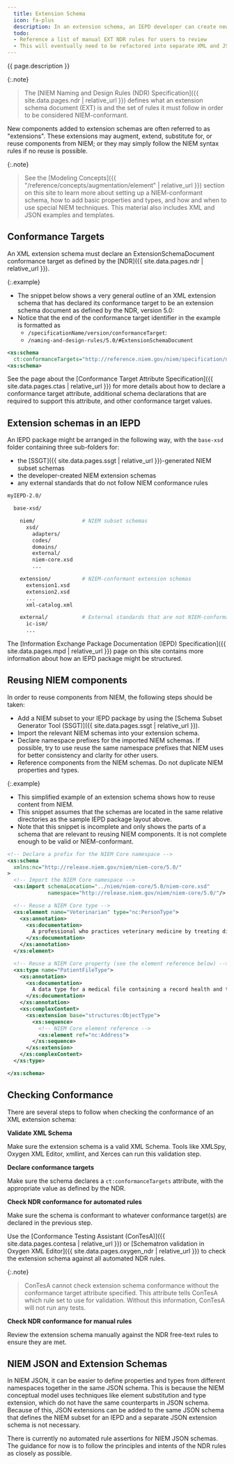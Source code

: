```yaml
---
  title: Extension Schema
  icon: fa-plus
  description: In an extension schema, an IEPD developer can create new NIEM-conformant properties and types to represent message data requirements that are not available in a NIEM release.  Extensions schemas are used in combination with NIEM subset schemas to define the structure and meaning of a message.
  todo:
  - Reference a list of manual EXT NDR rules for users to review
  - This will eventually need to be refactored into separate XML and JSON pages
---
```


{{ page.description }}

{:.note}
> The [NIEM Naming and Design Rules (NDR) Specification]({{ site.data.pages.ndr | relative_url }}) defines what an extension schema document (EXT) is and the set of rules it must follow in order to be considered NIEM-conformant.

<!--more-->

New components added to extension schemas are often referred to as "extensions".  These extensions may augment, extend, substitute for, or reuse components from NIEM; or they may simply follow the NIEM syntax rules if no reuse is possible.

{:.note}
> See the [Modeling Concepts]({{ "/reference/concepts/augmentation/element" | relative_url }}) section on this site to learn more about setting up a NIEM-conformant schema, how to add basic properties and types, and how and when to use special NIEM techniques.  This material also includes XML and JSON examples and templates.

## Conformance Targets

An XML extension schema must declare an ExtensionSchemaDocument conformance target as defined by the [NDR]({{ site.data.pages.ndr | relative_url }}).

{:.example}
- The snippet below shows a very general outline of an XML extension schema that has declared its conformance target to be an extension schema document as defined by the NDR, version 5.0:
- Notice that the end of the conformance target identifier in the example is formatted as
  - `/specificationName/version/conformanceTarget`:
  - `/naming-and-design-rules/5.0/#ExtensionSchemaDocument`

```xml
<xs:schema
  ct:conformanceTargets="http://reference.niem.gov/niem/specification/naming-and-design-rules/5.0/#ExtensionSchemaDocument">
<xs:schema>
```

See the page about the [Conformance Target Attribute Specification]({{ site.data.pages.ctas | relative_url }}) for more details about how to declare a conformance target attribute, additional schema declarations that are required to support this attribute, and other conformance target values.

## Extension schemas in an IEPD

An IEPD package might be arranged in the following way, with the `base-xsd` folder containing three sub-folders for:

- the [SSGT]({{ site.data.pages.ssgt | relative_url }})-generated NIEM subset schemas
- the developer-created NIEM extension schemas
- any external standards that do not follow NIEM conformance rules

```bash
myIEPD-2.0/

  base-xsd/

    niem/               # NIEM subset schemas
      xsd/
        adapters/
        codes/
        domains/
        external/
        niem-core.xsd
        ...

    extension/          # NIEM-conformant extension schemas
      extension1.xsd
      extension2.xsd
      ...
      xml-catalog.xml

    external/           # External standards that are not NIEM-conformant
      ic-ism/
      ...
```

The [Information Exchange Package Documentation (IEPD) Specification]({{ site.data.pages.mpd | relative_url  }}) page on this site contains more information about how an IEPD package might be structured.

## Reusing NIEM components

In order to reuse components from NIEM, the following steps should be taken:

- Add a NIEM subset to your IEPD package by using the [Schema Subset Generator Tool (SSGT)]({{ site.data.pages.ssgt | relative_url }}).
- Import the relevant NIEM schemas into your extension schema.
- Declare namespace prefixes for the imported NIEM schemas.  If possible, try to use reuse the same namespace prefixes that NIEM uses for better consistency and clarity for other users.
- Reference components from the NIEM schemas.  Do not duplicate NIEM properties and types.

{:.example}
- This simplified example of an extension schema shows how to reuse content from NIEM.
- This snippet assumes that the schemas are located in the same relative directories as the sample IEPD package layout above.
- Note that this snippet is incomplete and only shows the parts of a schema that are relevant to reusing NIEM components.  It is not complete enough to be valid or NIEM-conformant.

```xml
<!-- Declare a prefix for the NIEM Core namespace -->
<xs:schema
  xmlns:nc="http://release.niem.gov/niem/niem-core/5.0/"
>
  <!-- Import the NIEM Core namespace -->
  <xs:import schemaLocation="../niem/niem-core/5.0/niem-core.xsd"
             namespace="http://release.niem.gov/niem/niem-core/5.0/"/>

  <!-- Reuse a NIEM Core type -->
  <xs:element name="Veterinarian" type="nc:PersonType">
    <xs:annotation>
      <xs:documentation>
        A professional who practices veterinary medicine by treating diseases, disorders, and injuries in animals.
      </xs:documentation>
    </xs:annotation>
  </xs:element>

  <!-- Reuse a NIEM Core property (see the element reference below) -->
  <xs:type name="PatientFileType">
    <xs:annotation>
      <xs:documentation>
        A data type for a medical file containing a record health and treatment information for a patient.
      </xs:documentation>
    </xs:annotation>
    <xs:complexContent>
      <xs:extension base="structures:ObjectType">
        <xs:sequence>
          <!-- NIEM Core element reference -->
          <xs:element ref="nc:Address">
        </xs:sequence>
      </xs:extension>
    </xs:complexContent>
  </xs:type>

</xs:schema>
```

## Checking Conformance

There are several steps to follow when checking the conformance of an XML extension schema:

**Validate XML Schema**

Make sure the extension schema is a valid XML Schema.  Tools like XMLSpy, Oxygen XML Editor, xmllint, and Xerces can run this validation step.

**Declare conformance targets**

Make sure the schema declares a `ct:conformanceTargets` attribute, with the appropriate value as defined by the NDR.

**Check NDR conformance for automated rules**

Make sure the schema is conformant to whatever conformance target(s) are declared in the previous step.

Use the [Conformance Testing Assistant (ConTesA)]({{ site.data.pages.contesa | relative_url }}) or [Schematron validation in Oxygen XML Editor]({{ site.data.pages.oxygen_ndr | relative_url }}) to check the extension schema against all automated NDR rules.

{:.note}
> ConTesA cannot check extension schema conformance without the conformance target attribute specified.  This attribute tells ConTesA which rule set to use for validation.  Without this information, ConTesA will not run any tests.

**Check NDR conformance for manual rules**

Review the extension schema manually against the NDR free-text rules to ensure they are met.

## NIEM JSON and Extension Schemas

In NIEM JSON, it can be easier to define properties and types from different namespaces together in the same JSON schema.  This is because the NIEM conceptual model uses techniques like element substitution and type extension, which do not have the same counterparts in JSON schema.  Because of this, JSON extensions can be added to the same JSON schema that defines the NIEM subset for an IEPD and a separate JSON extension schema is not necessary.

There is currently no automated rule assertions for NIEM JSON schemas.  The guidance for now is to follow the principles and intents of the NDR rules as closely as possible.
